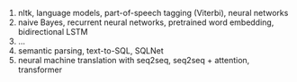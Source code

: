 1. nltk, language models, part-of-speech tagging (Viterbi), neural networks
2. naive Bayes, recurrent neural networks, pretrained word embedding, bidirectional LSTM
3. ... 
4. semantic parsing, text-to-SQL, SQLNet
5. neural machine translation with seq2seq, seq2seq + attention, transformer

